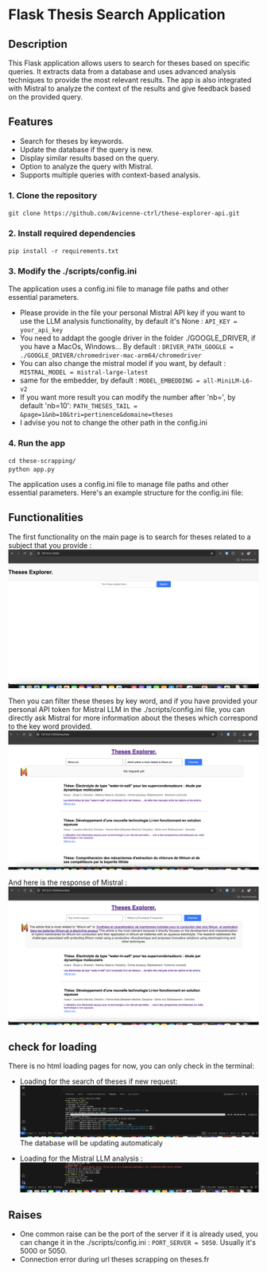 # Flask Thesis Search Application  

## Description  
This Flask application allows users to search for theses based on specific queries. It extracts data from a database and uses advanced analysis techniques to provide the most relevant results. The app is also integrated with Mistral to analyze the context of the results and give feedback based on the provided query.  

## Features  
- Search for theses by keywords.
- Update the database if the query is new.
- Display similar results based on the query.
- Option to analyze the query with Mistral.
- Supports multiple queries with context-based analysis.


### 1. Clone the repository   
`git clone https://github.com/Avicenne-ctrl/these-explorer-api.git`  


### 2. Install required dependencies  
`pip install -r requirements.txt`    


### 3. Modify the ./scripts/config.ini   
The application uses a config.ini file to manage file paths and other essential parameters. 
- Please provide in the file your personal Mistral API key if you want to use the LLM analysis functionality, by default it's None : `API_KEY = your_api_key`
- You need to addapt the google driver in the folder ./GOOGLE_DRIVER, if you have a MacOs, Windows... By default : `DRIVER_PATH_GOOGLE = ./GOOGLE_DRIVER/chromedriver-mac-arm64/chromedriver`  
- You can also change the mistral model if you want, by default : `MISTRAL_MODEL = mistral-large-latest`
- same for the embedder, by default : `MODEL_EMBEDDING = all-MiniLM-L6-v2`
- If you want more result you can modify the number after 'nb=', by default 'nb=10': `PATH_THESES_TAIL = &page=1&nb=10&tri=pertinence&domaine=theses`
- I advise you not to change the other path in the config.ini

### 4. Run the app  
`cd these-scrapping/`  
`python app.py`  

The application uses a config.ini file to manage file paths and other essential parameters. Here's an example structure for the config.ini file:


## Functionalities  
The first functionality on the main page is to search for theses related to a subject that you provide :  
![Project Logo](./assets/first_page.png)  

Then you can filter these theses by key word, and if you have provided your personal API token for Mistral LLM in the ./scripts/config.ini file, you can directly ask Mistral for more information about the theses which correspond to the key word provided.
![Project Logo](./assets/second_page.png)  

And here is the response of Mistral :
![Project Logo](./assets/third_page.png)  

## check for loading  
There is no html loading pages for now, you can only check in the terminal:  
- Loading for the search of theses if new request: 
![Project Logo](./assets/first_loading.png)  
The database will be updating automaticaly

- Loading for the Mistral LLM analysis : 
![Project Logo](./assets/second_loading.png)  

## Raises
- One common raise can be the port of the server if it is already used, you can change it in the ./scripts/config.ini : `PORT_SERVER = 5050`. Usually it's 5000 or 5050.
- Connection error during url theses scrapping on theses.fr
